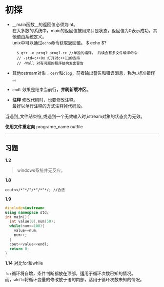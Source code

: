 
# 初探

- __main函数__的返回值必须为int。  
  在大多数的系统中，main的返回值被用来只是状态，返回值为0表示成功，其他值由系统定义。  
  unix中可以通过`echo`命令获取返回值。
        $ echo $?

        $ g++ -o prog1 prog1.cc //单独的编译， 后续会有多文件编译命令
        // -std=c++0x 打开对c++11的支持
        // -Wall 对有问题的程序结构发出警告

- 其他ostream对象：`cerr`和`clog`，前者输出警告和错误消息，称为_标准错误_。

- `endl` 效果是结束当前行，**并刷新缓冲区**。

- __注释__  修改代码时，也要修改注释。  
    最好以单行注释的方式注释掉代码段。

当遇到_文件结束符_或遇到一个无效输入时,istream对象的状态变为无效。

__使用文件重定向__
        programe_name <infile >outfile

---
## 习题

__1.2__
> windows系统并无反应。

__1.8__

    cout<</*"*/"/*"/*"*/; //合法

__1.9__

```c++
#include<iostream>
using namespace std;
int main(){
  int value(0),num(50);
  while(num<=100){
    value+=num;
    num++;
  }
  cout<<value<<endl;
  return 0;
}
```

__1.14__ 对比for和while

`for`循环将自增，条件判断都放在顶部，适用于循环次数已知的情况。    
而，`while`将循环变量的修改放于语句内部，适用于循环次数未知的情况。
